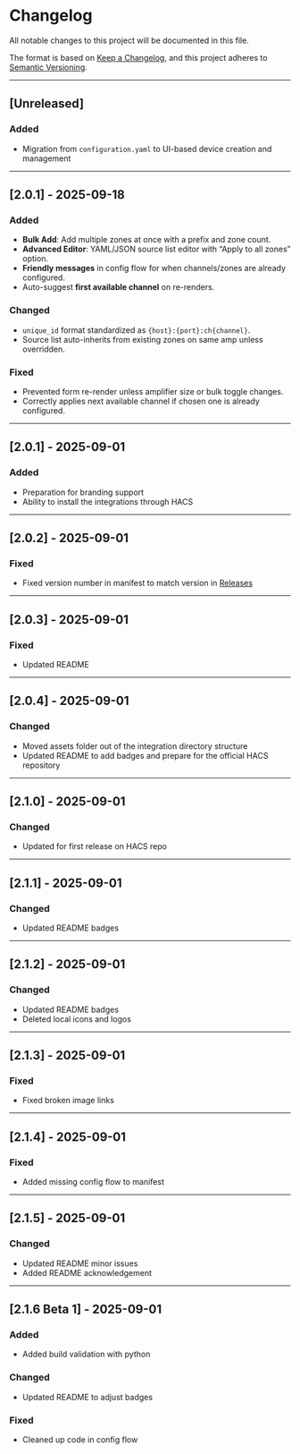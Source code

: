 # Changelog
All notable changes to this project will be documented in this file.

The format is based on [Keep a Changelog](https://keepachangelog.com/en/1.1.0/),
and this project adheres to [Semantic Versioning](https://semver.org/spec/v2.0.0.html).

---

## [Unreleased]
### Added
- Migration from `configuration.yaml` to UI-based device creation and management

---

## [2.0.1] - 2025-09-18
### Added
- **Bulk Add**: Add multiple zones at once with a prefix and zone count.
- **Advanced Editor**: YAML/JSON source list editor with “Apply to all zones” option.
- **Friendly messages** in config flow for when channels/zones are already configured.
- Auto-suggest **first available channel** on re-renders.

### Changed
- `unique_id` format standardized as `{host}:{port}:ch{channel}`.
- Source list auto-inherits from existing zones on same amp unless overridden.

### Fixed
- Prevented form re-render unless amplifier size or bulk toggle changes.
- Correctly applies next available channel if chosen one is already configured.

---

## [2.0.1] - 2025-09-01
### Added
- Preparation for branding support
- Ability to install the integrations through HACS

---

## [2.0.2] - 2025-09-01
### Fixed
- Fixed version number in manifest to match version in [Releases](https://github.com/OtisPresley/control4-mediaplayer/releases)

---

## [2.0.3] - 2025-09-01
### Fixed
- Updated README

---

## [2.0.4] - 2025-09-01
### Changed
- Moved assets folder out of the integration directory structure
- Updated README to add badges and prepare for the official HACS repository

---

## [2.1.0] - 2025-09-01
### Changed
- Updated for first release on HACS repo

---

## [2.1.1] - 2025-09-01
### Changed
- Updated README badges

---

## [2.1.2] - 2025-09-01
### Changed
- Updated README badges
- Deleted local icons and logos

---

## [2.1.3] - 2025-09-01
### Fixed
- Fixed broken image links

---

## [2.1.4] - 2025-09-01
### Fixed
- Added missing config flow to manifest

---

## [2.1.5] - 2025-09-01
### Changed
- Updated README minor issues
- Added README acknowledgement

---

## [2.1.6 Beta 1] - 2025-09-01
### Added
- Added build validation with python

### Changed
- Updated README to adjust badges

### Fixed
- Cleaned up code in config flow
